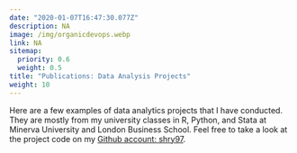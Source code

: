 ```yaml
---
date: "2020-01-07T16:47:30.077Z"
description: NA
image: /img/organicdevops.webp
link: NA
sitemap:
  priority: 0.6
  weight: 0.5
title: "Publications: Data Analysis Projects"
weight: 10
---
```

<!--

This page represents the landing page for "publications" section. It is also shown under the homepage header for "publications". It should be therefore relatively short and sweet.

\-->

Here are a few examples of data analytics projects that I have conducted. They are mostly from my university classes in R, Python, and Stata at Minerva University and London Business School. Feel free to take a look at the project code on my [Github account: shry97](https://github.com/shry97).
